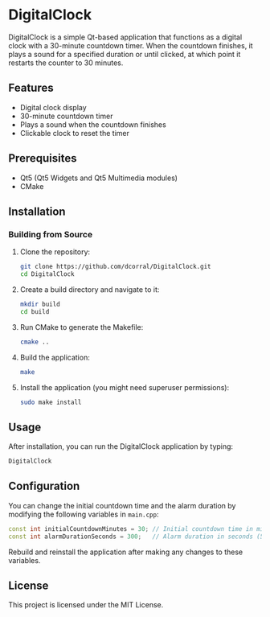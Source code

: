 # DigitalClock

DigitalClock is a simple Qt-based application that functions as a digital clock with a 30-minute countdown timer. When the countdown finishes, it plays a sound for a specified duration or until clicked, at which point it restarts the counter to 30 minutes.

## Features

- Digital clock display
- 30-minute countdown timer
- Plays a sound when the countdown finishes
- Clickable clock to reset the timer

## Prerequisites

- Qt5 (Qt5 Widgets and Qt5 Multimedia modules)
- CMake

## Installation

### Building from Source

1. Clone the repository:
   ```sh
   git clone https://github.com/dcorral/DigitalClock.git
   cd DigitalClock
   ```

2. Create a build directory and navigate to it:
   ```sh
   mkdir build
   cd build
   ```

3. Run CMake to generate the Makefile:
   ```sh
   cmake ..
   ```

4. Build the application:
   ```sh
   make
   ```

5. Install the application (you might need superuser permissions):
   ```sh
   sudo make install
   ```

## Usage

After installation, you can run the DigitalClock application by typing:
```sh
DigitalClock
```

## Configuration

You can change the initial countdown time and the alarm duration by modifying the following variables in `main.cpp`:

```cpp
const int initialCountdownMinutes = 30; // Initial countdown time in minutes
const int alarmDurationSeconds = 300;   // Alarm duration in seconds (5 minutes)
```

Rebuild and reinstall the application after making any changes to these variables.

## License

This project is licensed under the MIT License.

